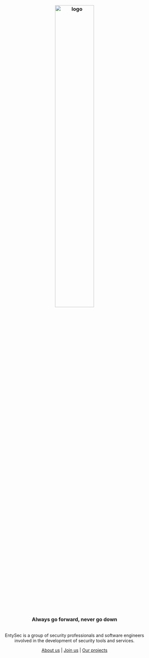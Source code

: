<h3 align="center"><img src="https://entysec.com/img/banner.png" alt="logo" width="50%"></h3>

<h3 align="center"><strong>Always go forward, never go down</strong></h4>

<p align="center">
    <br>EntySec is a group of security professionals and software engineers
    <br>involved in the development of security tools and services.
    <br>
    <p align="center"><a href="https://entysec.com">About us</a> | <a href="https://t.me/+YtZ6Xo1IWZhkN2M6">Join us</a> | <a href="https://github.com/orgs/EntySec/repositories">Our projects</a><p>
</p>

